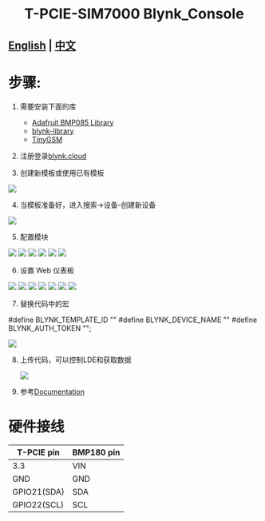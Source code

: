 <h1 align = "center">T-PCIE-SIM7000 Blynk_Console</h1>

## **[English](./README.MD) | [中文](./README_CN.MD)**

# 步骤:

1. 需要安装下面的库
     - [Adafruit BMP085 Library](https://github.com/adafruit/Adafruit-BMP085-Library)
     - [blynk-library](https://github.com/blynkkk/blynk-library)
     - [TinyGSM](https://github.com/vshymanskyy/TinyGSM)

2. 注册登录[blynk.cloud](https://blynk.cloud/dashboard/login) 

3. 创建新模板或使用已有模板

![](../../../image/Blynk/SIM7000/1-Create_Template.png)

4. 当模板准备好，进入搜索->设备-创建新设备  

![](../../../image/Blynk/SIM7000/2-Create_device.png)

5. 配置模块

![](../../../image/Blynk/SIM7000/3-Configuration_module.png)
![](../../../image/Blynk/SIM7000/3-1-Configuration_module.png)
![](../../../image/Blynk/SIM7000/3-2-Configuration_module.png)
![](../../../image/Blynk/SIM7000/3-3-Configuration_module.png)
![](../../../image/Blynk/SIM7000/3-4-Configuration_module.png)
![](../../../image/Blynk/SIM7000/3-5-Configuration_module.png)

6. 设置 Web 仪表板 

![](../../../image/Blynk/SIM7000/4-Dash_board.png)
![](../../../image/Blynk/SIM7000/4-1-Dash_board.png)
![](../../../image/Blynk/SIM7000/4-2-Dash_board.png)
![](../../../image/Blynk/SIM7000/4-3-Dash_board.png)
![](../../../image/Blynk/SIM7000/4-4-Dash_board.png)
![](../../../image/Blynk/SIM7000/4-5-Dash_board.png)
![](../../../image/Blynk/SIM7000/4-6-Dash_board.png)

7. 替换代码中的宏

#define BLYNK_TEMPLATE_ID ""
#define BLYNK_DEVICE_NAME ""
#define BLYNK_AUTH_TOKEN "";

![](../../../image/Blynk/SIM7000/5-Ready_code.png)


8. 上传代码，可以控制LDE和获取数据
   
   ![](../../../image/Blynk/SIM7000/6.png)


9. 参考[Documentation](https://docs.blynk.io/en/)


# 硬件接线
| T-PCIE pin  | BMP180 pin |
| ----------- | ---------- |
| 3.3         | VIN        |
| GND         | GND        |
| GPIO21(SDA) | SDA        |
| GPIO22(SCL) | SCL        |





